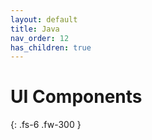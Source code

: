 ```yaml
---
layout: default
title: Java
nav_order: 12
has_children: true
---
```


# UI Components

{: .fs-6 .fw-300 }

